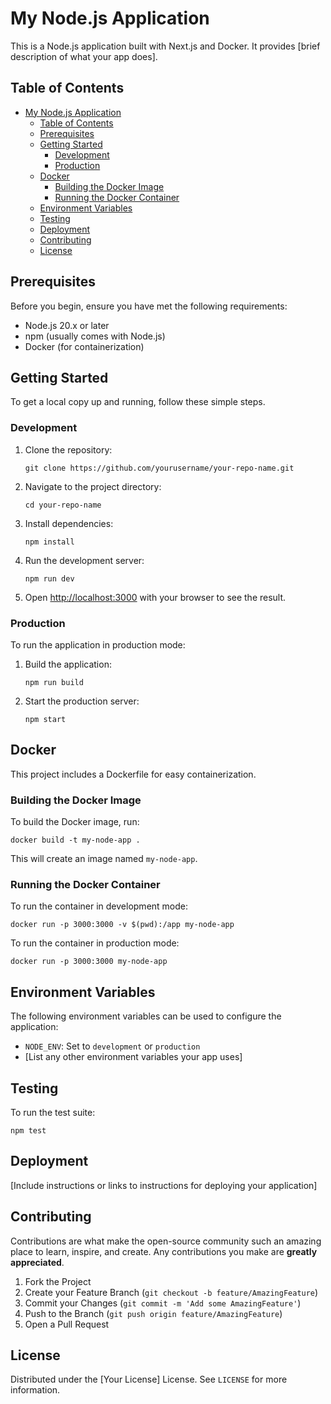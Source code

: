 # My Node.js Application

This is a Node.js application built with Next.js and Docker. It provides [brief description of what your app does].

## Table of Contents

- [My Node.js Application](#my-nodejs-application)
  - [Table of Contents](#table-of-contents)
  - [Prerequisites](#prerequisites)
  - [Getting Started](#getting-started)
    - [Development](#development)
    - [Production](#production)
  - [Docker](#docker)
    - [Building the Docker Image](#building-the-docker-image)
    - [Running the Docker Container](#running-the-docker-container)
  - [Environment Variables](#environment-variables)
  - [Testing](#testing)
  - [Deployment](#deployment)
  - [Contributing](#contributing)
  - [License](#license)

## Prerequisites

Before you begin, ensure you have met the following requirements:

- Node.js 20.x or later
- npm (usually comes with Node.js)
- Docker (for containerization)

## Getting Started

To get a local copy up and running, follow these simple steps.

### Development

1. Clone the repository:
   ```
   git clone https://github.com/yourusername/your-repo-name.git
   ```

2. Navigate to the project directory:
   ```
   cd your-repo-name
   ```

3. Install dependencies:
   ```
   npm install
   ```

4. Run the development server:
   ```
   npm run dev
   ```

5. Open [http://localhost:3000](http://localhost:3000) with your browser to see the result.

### Production

To run the application in production mode:

1. Build the application:
   ```
   npm run build
   ```

2. Start the production server:
   ```
   npm start
   ```

## Docker

This project includes a Dockerfile for easy containerization.

### Building the Docker Image

To build the Docker image, run:

```
docker build -t my-node-app .
```

This will create an image named `my-node-app`.

### Running the Docker Container

To run the container in development mode:

```
docker run -p 3000:3000 -v $(pwd):/app my-node-app
```

To run the container in production mode:

```
docker run -p 3000:3000 my-node-app
```

## Environment Variables

The following environment variables can be used to configure the application:

- `NODE_ENV`: Set to `development` or `production`
- [List any other environment variables your app uses]

## Testing

To run the test suite:

```
npm test
```

## Deployment

[Include instructions or links to instructions for deploying your application]

## Contributing

Contributions are what make the open-source community such an amazing place to learn, inspire, and create. Any contributions you make are **greatly appreciated**.

1. Fork the Project
2. Create your Feature Branch (`git checkout -b feature/AmazingFeature`)
3. Commit your Changes (`git commit -m 'Add some AmazingFeature'`)
4. Push to the Branch (`git push origin feature/AmazingFeature`)
5. Open a Pull Request

## License

Distributed under the [Your License] License. See `LICENSE` for more information.